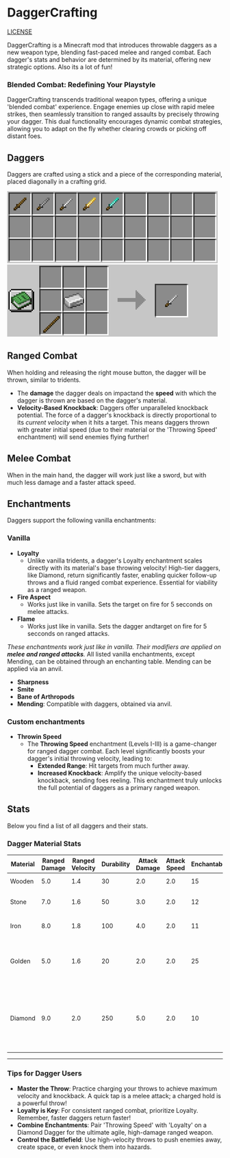 # DaggerCrafting

[LICENSE](LICENSE.md)

DaggerCrafting is a Minecraft mod that introduces throwable daggers as a new weapon type, blending fast-paced melee and ranged combat. Each dagger's stats and behavior are determined by its material, offering new strategic options.
Also its a lot of fun!

### Blended Combat: Redefining Your Playstyle
DaggerCrafting transcends traditional weapon types, offering a unique 'blended combat' experience. Engage enemies up close with rapid melee strikes, then seamlessly transition to ranged assaults by precisely throwing your dagger. This dual functionality encourages dynamic combat strategies, allowing you to adapt on the fly whether clearing crowds or picking off distant foes.

## Daggers
Daggers are crafted using a stick and a piece of the corresponding material, placed diagonally in a crafting grid.

![Items](images/items.png)![Items](images/iron.png)

## Ranged Combat
When holding and releasing the right mouse button, the dagger will be thrown, similar to tridents.
- The **damage** the dagger deals on impactand the **speed** with which the dagger is thrown are based on the dagger's material.
- **Velocity-Based Knockback**: Daggers offer unparalleled knockback potential. The force of a dagger's knockback is directly proportional to its *current velocity* when it hits a target. This means daggers thrown with greater initial speed (due to their material or the 'Throwing Speed' enchantment) will send enemies flying further! 


## Melee Combat
When in the main hand, the dagger will work just like a sword, but with much less damage and a faster attack speed.

## Enchantments
Daggers support the following vanilla enchantments:

### Vanilla
- **Loyalty**
    - Unlike vanilla tridents, a dagger's Loyalty enchantment scales directly with its material's base throwing velocity! High-tier daggers, like Diamond, return significantly faster, enabling quicker follow-up throws and a fluid ranged combat experience. Essential for viability as a ranged weapon.
- **Fire Aspect**
    - Works just like in vanilla. Sets the target on fire for 5 secconds on melee attacks.
- **Flame**
    - Works just like in vanilla. Sets the dagger andtarget on fire for 5 secconds on ranged attacks.


*These enchantments work just like in vanilla. Their modifiers are applied on **melee and ranged attacks**.*
All listed vanilla enchantments, except Mending, can be obtained through an enchanting table. Mending can be applied via an anvil.

- **Sharpness**
- **Smite**
- **Bane of Arthropods**
- **Mending**: Compatible with daggers, obtained via anvil.

### Custom enchantments
- **Throwin Speed**
    - The **Throwing Speed** enchantment (Levels I-III) is a game-changer for ranged dagger combat. Each level significantly boosts your dagger's initial throwing velocity, leading to:
        - **Extended Range**: Hit targets from much further away.
        - **Increased Knockback**: Amplify the unique velocity-based knockback, sending foes reeling.
    This enchantment truly unlocks the full potential of daggers as a primary ranged weapon.





## Stats
Below you find a list of all daggers and their stats.


### Dagger Material Stats

| Material | Ranged Damage | Ranged Velocity | Durability | Attack Damage | Attack Speed | Enchantability | Notes |
|---|---|---|---|---|---|---|---|
| Wooden | 5.0 | 1.4 | 30 | 2.0 | 2.0 | 15 | Basic starting dagger. |
| Stone | 7.0 | 1.6 | 50 | 3.0 | 2.0 | 12 | Improved damage over wood. |
| Iron | 8.0 | 1.8 | 100 | 4.0 | 2.0 | 11 | Good all-around performer. |
| Golden | 5.0 | 1.6 | 20 | 2.0 | 2.0 | 25 | Excellent for enchantments due to high enchantability, despite lower base damage. |
| Diamond | 9.0 | 2.0 | 250 | 5.0 | 2.0 | 10 | Highest ranged damage and velocity, ideal for maximizing knockback and Loyalty returns. |


---

### Tips for Dagger Users

*   **Master the Throw**: Practice charging your throws to achieve maximum velocity and knockback. A quick tap is a melee attack; a charged hold is a powerful throw!
*   **Loyalty is Key**: For consistent ranged combat, prioritize Loyalty. Remember, faster daggers return faster!
*   **Combine Enchantments**: Pair 'Throwing Speed' with 'Loyalty' on a Diamond Dagger for the ultimate agile, high-damage ranged weapon.
*   **Control the Battlefield**: Use high-velocity throws to push enemies away, create space, or even knock them into hazards.

